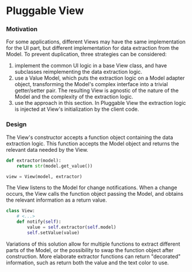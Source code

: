 # Pluggable View

### Motivation

For some applications, different Views may have the same implementation for 
the UI part, but different implementation for data extraction from the Model.
To prevent duplication, three strategies can be considered:
1. implement the common UI logic in a base View class, and have subclasses 
  reimplementing the data extraction logic.
2. use a Value Model, which puts the extraction logic on a Model adapter object, 
   transforming the Model's complex interface into a trivial getter/setter pair. 
   The resulting View is agnostic of the nature of the Model and the complexity 
   of the extraction logic.
3. use the approach in this section. In Pluggable View the extraction logic is 
   injected at View's initialization by the client code. 

### Design

The View's constructor accepts a function object containing the data 
extraction logic. This function accepts the Model object and returns
the relevant data needed by the View.

```python
def extractor(model):
    return str(model.get_value())

view = View(model, extractor)
```

The View listens to the Model for change notifications. When a change occurs,
the View calls the function object passing the Model, and obtains the relevant
information as a return value.

```python
class View:
    # <...>
    def notify(self):
        value = self.extractor(self.model)
        self.setValue(value)
```

Variations of this solution allow for multiple functions to extract 
different parts of the Model, or the possibility to swap the function 
object after construction. More elaborate extractor functions can return 
"decorated" information, such as return both the value and the text 
color to use.
